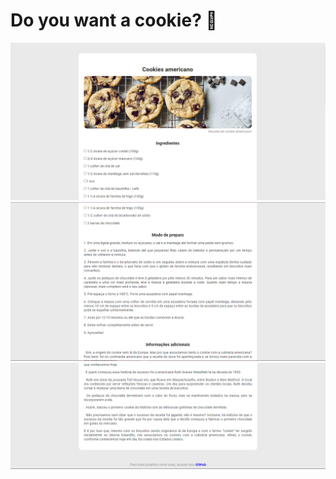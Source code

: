 <h1>Do you want a cookie? 🍪</h1>

<img src="fotos-projeto/Screenshot_1.png" alt="Screenshot_1>">
<img src="fotos-projeto/Screenshot_2.png" alt="Screenshot_1>">
<img src="fotos-projeto/Screenshot_3.png" alt="Screenshot_1>">